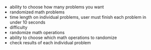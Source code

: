 * ability to choose how many problems you want
* randomized math problems
* time length on individual problems, user must finish each problem in under 10 seconds
* difficulty
* randomize math operations
* ability to choose which math operations to randomize
* check results of each individual problem

